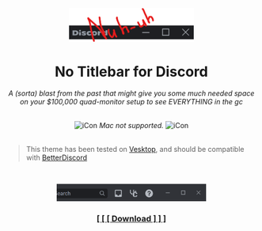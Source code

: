 <p align="center">
    <img width="50%" src="banner.png"></img>
</p>
<h1 align="center">No Titlebar for Discord</h1>
<p align="center"><i>A (sorta) blast from the past that might give you some much needed space on your $100,000 quad-monitor setup to see EVERYTHING in the gc</i></p>

<br>

<div align="center">
    <picture>
        <source media="(prefers-color-scheme: dark)" srcset="https://raw.githack.com/kckarnige/notitlebar-theme/main/macnt.png" width="14px">
        <img alt="iCon" src="https://raw.githack.com/kckarnige/notitlebar-theme/main/macnt-dark.png" width="14px">
    </picture> 
    <a><i>Mac not supported.</i></a>
    <picture>
        <source media="(prefers-color-scheme: dark)" srcset="https://raw.githack.com/kckarnige/notitlebar-theme/main/macnt.png" width="14px">
        <img alt="iCon" src="https://raw.githack.com/kckarnige/notitlebar-theme/main/macnt-dark.png" width="14px">
    </picture>
</div>

<br>

> This theme has been tested on [Vesktop](https://github.com/Vencord/Vesktop/), and should be compatible with [BetterDiscord](https://betterdiscord.app)

<br>

<p align="center">
    <img width="60%" src="preview.png"></img>
</p>

<h3 align="center"><a href="https://github.com/kckarnige/notitlebar-theme/blob/main/classicTitlebar.theme.css">[ [ [ Download ] ] ]</a></h3>
